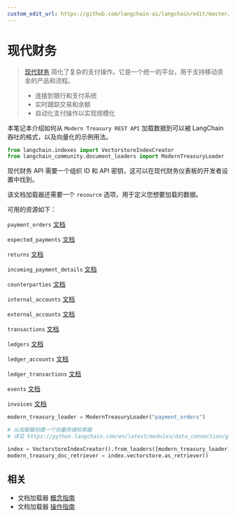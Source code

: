 ```yaml
---
custom_edit_url: https://github.com/langchain-ai/langchain/edit/master/docs/docs/integrations/document_loaders/modern_treasury.ipynb
---
```


# 现代财务

>[现代财务](https://www.moderntreasury.com/) 简化了复杂的支付操作。它是一个统一的平台，用于支持移动资金的产品和流程。
>- 连接到银行和支付系统
>- 实时跟踪交易和余额
>- 自动化支付操作以实现规模化

本笔记本介绍如何从 `Modern Treasury REST API` 加载数据到可以被 LangChain 吞吐的格式，以及向量化的示例用法。

```python
from langchain.indexes import VectorstoreIndexCreator
from langchain_community.document_loaders import ModernTreasuryLoader
```

现代财务 API 需要一个组织 ID 和 API 密钥，这可以在现代财务仪表板的开发者设置中找到。

该文档加载器还需要一个 `resource` 选项，用于定义您想要加载的数据。

可用的资源如下：

`payment_orders` [文档](https://docs.moderntreasury.com/reference/payment-order-object)

`expected_payments` [文档](https://docs.moderntreasury.com/reference/expected-payment-object)

`returns` [文档](https://docs.moderntreasury.com/reference/return-object)

`incoming_payment_details` [文档](https://docs.moderntreasury.com/reference/incoming-payment-detail-object)

`counterparties` [文档](https://docs.moderntreasury.com/reference/counterparty-object)

`internal_accounts` [文档](https://docs.moderntreasury.com/reference/internal-account-object)

`external_accounts` [文档](https://docs.moderntreasury.com/reference/external-account-object)

`transactions` [文档](https://docs.moderntreasury.com/reference/transaction-object)

`ledgers` [文档](https://docs.moderntreasury.com/reference/ledger-object)

`ledger_accounts` [文档](https://docs.moderntreasury.com/reference/ledger-account-object)

`ledger_transactions` [文档](https://docs.moderntreasury.com/reference/ledger-transaction-object)

`events` [文档](https://docs.moderntreasury.com/reference/events)

`invoices` [文档](https://docs.moderntreasury.com/reference/invoices)

```python
modern_treasury_loader = ModernTreasuryLoader("payment_orders")
```

```python
# 从加载器创建一个向量存储检索器
# 详见 https://python.langchain.com/en/latest/modules/data_connection/getting_started.html 获取更多细节

index = VectorstoreIndexCreator().from_loaders([modern_treasury_loader])
modern_treasury_doc_retriever = index.vectorstore.as_retriever()
```

## 相关

- 文档加载器 [概念指南](/docs/concepts/#document-loaders)
- 文档加载器 [操作指南](/docs/how_to/#document-loaders)